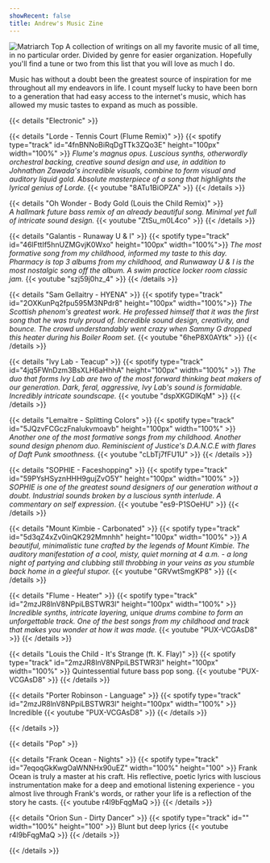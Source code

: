 ```yaml
---
showRecent: false
title: Andrew's Music Zine
---
```


![Matriarch Top](/img/matriarch-top.png)
A collection of writings on all my favorite music of all time, in no particular order. Divided by genre for easier organization. Hopefully you'll find a tune or two from this list that you will love as much I do.

Music has without a doubt been the greatest source of inspiration for me throughout all my endeavors in life. I count myself lucky to have been born to a generation that had easy access to the internet's music, which has allowed my music tastes to expand as much as possible.

{{< details "Electronic" >}}

{{< details "Lorde - Tennis Court (Flume Remix)" >}} 
{{< spotify type="track" id="4fnBNNoBiRqDgTTk3ZQo3E" height="100px" width="100%" >}}
_Flume's magnus opus. Luscious synths, otherwordly orchestral backing, creative sound design and use, in addition to Johnathan Zawada's incredible visuals, combine to form visual and auditory liquid gold. Absolute masterpiece of a song that highlights the lyrical genius of Lorde._
{{< youtube "8ATu1BiOPZA" >}}
{{< /details >}}

{{< details "Oh Wonder - Body Gold (Louis the Child Remix)" >}}  
_A hallmark future bass remix of an already beautiful song. Minimal yet full of intricate sound design._ 
{{< youtube "ZtSu_m0L4co" >}}
{{< /details >}}

{{< details "Galantis - Runaway U & I" >}}
{{< spotify type="track" id="46lFttIf5hnUZMGvjK0Wxo" height="100px" width="100%">}}
_The most formative song from my childhood, informed my taste to this day. Pharmacy is top 3 albums from my childhood, and Runwaway U & I is the most nostalgic song off the album. A swim practice locker room classic jam._
{{< youtube "szj59j0hz_4" >}}
{{< /details >}}

{{< details "Sam Gellaitry - HYENA" >}}
{{< spotify type="track" id="2OXKunPq2fpu595M3NPdr8" height="100px" width="100%">}}
_The Scottish phenom's greatest work. He professed himself that it was the first song that he was truly proud of. Incredible sound design, creativity, and bounce. The crowd understandably went crazy when Sammy G dropped this heater during his Boiler Room set._
{{< youtube "6heP8X0AYtk" >}}
{{< /details >}}

{{< details "Ivy Lab - Teacup" >}}
{{< spotify type="track" id="4jq5FWnDzm3BsXLH6aHhhA" height="100px" width="100%" >}}
_The duo that forms Ivy Lab are two of the most forward thinking beat makers of our generation. Dark, feral, aggressive, Ivy Lab's sound is formidable. Incredibly intricate soundscape._
{{< youtube "dspXKGDlKqM" >}}
{{< /details >}}

{{< details "Lemaitre - Splitting Colors" >}} 
{{< spotify type="track" id="5JQzvFCGczFnaIukvmoavb" height="100px" width="100%" >}}
_Another one of the most formative songs from my childhood. Another sound design phenom duo. Reminiscient of Justice's D.A.N.C.E with flares of Daft Punk smoothness._
{{< youtube "cLbTj7fFU1U" >}}
{{< /details >}}

{{< details "SOPHIE - Faceshopping" >}}
{{< spotify type="track" id="59PYsHSyznHHH9gujZvO5Y" height="100px" width="100%" >}}
_SOPHIE is one of the greatest sound designers of our generation without a doubt. Industrial sounds broken by a luscious synth interlude. A commentary on self expression_.
{{< youtube "es9-P1SOeHU" >}}
{{< /details >}}

{{< details "Mount Kimbie - Carbonated" >}} 
{{< spotify type="track" id="5d3qZ4xZv0inQK292Mmnhh" height="100px" width="100%" >}}
_A beautiful, minimalistic tune crafted by the legends of Mount Kimbie. The auditory manifestation of a cool, misty, quiet morning at 4 a.m. - a long night of partying and clubbing still throbbing in your veins as you stumble back home in a gleeful stupor._
{{< youtube "GRVwtSmgKP8" >}}
{{< /details >}}

{{< details "Flume - Heater" >}} 
{{< spotify type="track" id="2mzJR8lnV8NPpiLBSTWR3l" height="100px" width="100%" >}}
_Incredible synths, intricate layering, unique drums combine to form an unforgettable track. One of the best songs from my childhood and track that makes you wonder at how it was made._
{{< youtube "PUX-VCGAsD8" >}}
{{< /details >}}

{{< details "Louis the Child - It's Strange (ft. K. Flay)" >}} 
{{< spotify type="track" id="2mzJR8lnV8NPpiLBSTWR3l" height="100px" width="100%" >}}
Quintessential future bass pop song.
{{< youtube "PUX-VCGAsD8" >}}
{{< /details >}}

{{< details "Porter Robinson - Language" >}} 
{{< spotify type="track" id="2mzJR8lnV8NPpiLBSTWR3l" height="100px" width="100%" >}}
Incredible
{{< youtube "PUX-VCGAsD8" >}}
{{< /details >}}

{{< /details >}}

{{< details "Pop" >}}

{{< details "Frank Ocean - Nights" >}}
{{< spotify type="track" id="7eqoqGkKwgOaWNNHx90uEZ" width="100%" height="100" >}}
Frank Ocean is truly a master at his craft. His reflective, poetic lyrics with luscious instrumentation make for a deep and emotional listening experience - you almost live through Frank's words, or rather your life is a reflection of the story he casts.
{{< youtube r4l9bFqgMaQ >}}
{{< /details >}}

{{< details "Orion Sun - Dirty Dancer" >}}
{{< spotify type="track" id="" width="100%" height="100" >}}
Blunt but deep lyrics
{{< youtube r4l9bFqgMaQ >}}
{{< /details >}}

{{< /details >}}
